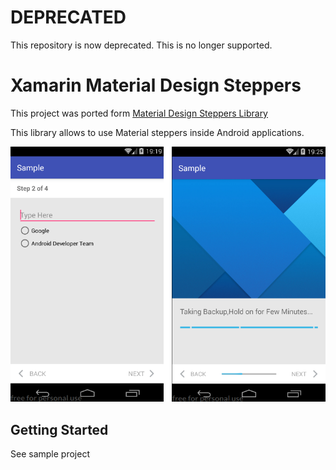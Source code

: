 # DEPRECATED
This repository is now deprecated. This is no longer supported.

# Xamarin Material Design Steppers

This project was ported form [Material Design Steppers Library](https://github.com/shivasurya/materialsteppers)

This library allows to use Material steppers inside Android applications.

![First Page](https://raw.githubusercontent.com/c0mm4nDer/Xamarin-MaterialStepper-ported/master/Sample/Screenshots/p.png)






## Getting Started

See sample project
